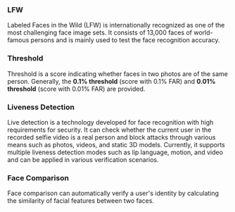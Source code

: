 ### LFW
Labeled Faces in the Wild (LFW) is internationally recognized as one of the most challenging face image sets. It consists of 13,000 faces of world-famous persons and is mainly used to test the face recognition accuracy.
       
### Threshold
Threshold is a score indicating whether faces in two photos are of the same person. Generally, the **0.1% threshold** (score with 0.1% FAR) and **0.01% threshold** (score with 0.01% FAR) are provided.

### Liveness Detection
Live detection is a technology developed for face recognition with high requirements for security. It can check whether the current user in the recorded selfie video is a real person and block attacks through various means such as photos, videos, and static 3D models. Currently, it supports multiple liveness detection modes such as lip language, motion, and video and can be applied in various verification scenarios.

### Face Comparison
Face comparison can automatically verify a user's identity by calculating the similarity of facial features between two faces.



